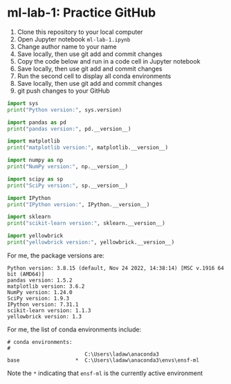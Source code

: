 # ml-lab-1: Practice GitHub

1. Clone this repository to your local computer
2. Open Jupyter notebook `ml-lab-1.ipynb`
3. Change author name to your name
4. Save locally, then use git add and commit changes
5. Copy the code below and run in a code cell in Jupyter notebook
6. Save locally, then use git add and commit changes
7. Run the second cell to display all conda environments 
8. Save locally, then use git add and commit changes
9. git push changes to your GitHub


```Python
import sys
print("Python version:", sys.version)

import pandas as pd
print("pandas version:", pd.__version__)

import matplotlib
print("matplotlib version:", matplotlib.__version__)

import numpy as np
print("NumPy version:", np.__version__)

import scipy as sp
print("SciPy version:", sp.__version__)

import IPython
print("IPython version:", IPython.__version__)

import sklearn
print("scikit-learn version:", sklearn.__version__)

import yellowbrick
print("yellowbrick version:", yellowbrick.__version__)
```

For me, the package versions are:
```
Python version: 3.8.15 (default, Nov 24 2022, 14:38:14) [MSC v.1916 64 bit (AMD64)]
pandas version: 1.5.2
matplotlib version: 3.6.2
NumPy version: 1.24.0
SciPy version: 1.9.3
IPython version: 7.31.1
scikit-learn version: 1.1.3
yellowbrick version: 1.3
```

For me, the list of conda environments include:
```
# conda environments:
#
                         C:\Users\ladaw\anaconda3
base                  *  C:\Users\ladaw\anaconda3\envs\ensf-ml
```
Note the `*` indicating that `ensf-ml` is the currently active environment

